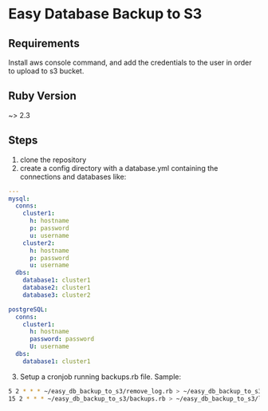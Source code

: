 # Easy Database Backup to S3
## Requirements
Install aws console command, and add the credentials to the user in order to upload to s3 bucket.
## Ruby Version
~> 2.3
## Steps

1. clone the repository
2. create a config directory with a database.yml containing the connections and databases like:

```yaml
---
mysql:
  conns:
    cluster1:
      h: hostname
      p: password
      u: username
    cluster2:
      h: hostname
      p: password
      u: username
  dbs:
    database1: cluster1
    database2: cluster1
    database3: cluster2

postgreSQL:
  conns:
    cluster1:
      h: hostname
      password: password
      U: username
  dbs:
    database1: cluster1
```
3. Setup a cronjob running backups.rb file. Sample:
```bash
5 2 * * * ~/easy_db_backup_to_s3/remove_log.rb > ~/easy_db_backup_to_s3/log/remove.log 2>&1
15 2 * * * ~/easy_db_backup_to_s3/backups.rb > ~/easy_db_backup_to_s3/log/backups.log 2>&1
```

